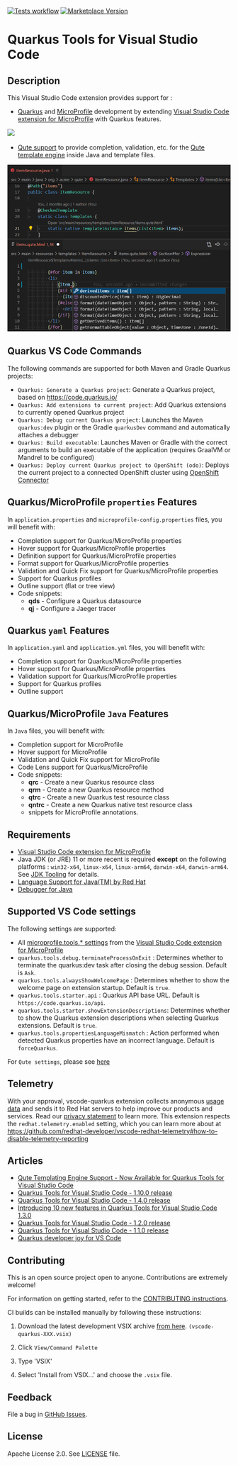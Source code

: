 [![Tests workflow](https://github.com/redhat-developer/vscode-quarkus/actions/workflows/tests.yml/badge.svg?branch=master)](https://github.com/redhat-developer/vscode-quarkus/actions)
[![Marketplace Version](https://vsmarketplacebadge.apphb.com/version/redhat.vscode-quarkus.svg "Current Release")](https://marketplace.visualstudio.com/items?itemName=redhat.vscode-quarkus)

# Quarkus Tools for Visual Studio Code

## Description

This Visual Studio Code extension provides support for :

 * [Quarkus](https://quarkus.io/) and [MicroProfile](https://github.com/eclipse/microprofile) development
by extending [Visual Studio Code extension for MicroProfile](https://github.com/redhat-developer/vscode-microprofile) with Quarkus features.

![](images/propertiesSupport.png)

 * [Qute support](docs/qute/README.md) to provide completion, validation, etc. for the [Qute template engine](https://quarkus.io/guides/qute-reference) inside Java and template files.

![](images/quteSupport.png)
 
## Quarkus VS Code Commands
The following commands are supported for both Maven and Gradle Quarkus projects:

  * `Quarkus: Generate a Quarkus project`: Generate a Quarkus project, based on https://code.quarkus.io/
  * `Quarkus: Add extensions to current project`: Add Quarkus extensions to currently opened Quarkus project
  * `Quarkus: Debug current Quarkus project`: Launches the Maven `quarkus:dev` plugin or the Gradle `quarkusDev` command and automatically attaches a debugger
  * `Quarkus: Build executable`: Launches Maven or Gradle with the correct arguments to build an executable of the application (requires GraalVM or Mandrel to be configured)
  * `Quarkus: Deploy current Quarkus project to OpenShift (odo)`: Deploys the current project to a connected OpenShift cluster using [OpenShift Connector](https://github.com/redhat-developer/vscode-openshift-tools)

## Quarkus/MicroProfile `properties` Features

In `application.properties` and `microprofile-config.properties` files, you will benefit with:

  * Completion support for Quarkus/MicroProfile properties
  * Hover support for Quarkus/MicroProfile properties
  * Definition support for Quarkus/MicroProfile properties
  * Format support for Quarkus/MicroProfile properties
  * Validation and Quick Fix support for Quarkus/MicroProfile properties
  * Support for Quarkus profiles
  * Outline support (flat or tree view)
  * Code snippets:
    * **qds** - Configure a Quarkus datasource
    * **qj** - Configure a Jaeger tracer

## Quarkus `yaml` Features

In `application.yaml` and `application.yml` files, you will benefit with:

  * Completion support for Quarkus/MicroProfile properties
  * Hover support for Quarkus/MicroProfile properties
  * Validation support for Quarkus/MicroProfile properties
  * Support for Quarkus profiles
  * Outline support

## Quarkus/MicroProfile `Java` Features

In `Java` files, you will benefit with:

  * Completion support for MicroProfile
  * Hover support for MicroProfile
  * Validation and Quick Fix support for MicroProfile
  * Code Lens support for Quarkus/MicroProfile
  * Code snippets:
    * **qrc** - Create a new Quarkus resource class
    * **qrm** - Create a new Quarkus resource method
    * **qtrc** - Create a new Quarkus test resource class
    * **qntrc** - Create a new Quarkus native test resource class
    * snippets for MicroProfile annotations.

## Requirements

  * [Visual Studio Code extension for MicroProfile](https://github.com/redhat-developer/vscode-microprofile)
  * Java JDK (or JRE) 11 or more recent is required **except** on the following platforms : `win32-x64`, `linux-x64`, `linux-arm64`, `darwin-x64`, `darwin-arm64`. See [JDK Tooling](https://github.com/redhat-developer/vscode-java/#java-tooling-jdk) for details.
  * [Language Support for Java(TM) by Red Hat](https://marketplace.visualstudio.com/items?itemName=redhat.java)
  * [Debugger for Java](https://marketplace.visualstudio.com/items?itemName=vscjava.vscode-java-debug)

## Supported VS Code settings

The following settings are supported:

* All [microprofile.tools.* settings](https://github.com/redhat-developer/vscode-microprofile#supported-vs-code-settings) from the [Visual Studio Code extension for MicroProfile](https://github.com/redhat-developer/vscode-microprofile)
* `quarkus.tools.debug.terminateProcessOnExit` : Determines whether to terminate the quarkus:dev task after closing the debug session. Default is `Ask`.
* `quarkus.tools.alwaysShowWelcomePage` : Determines whether to show the welcome page on extension startup. Default is `true`.
* `quarkus.tools.starter.api` : Quarkus API base URL. Default is `https://code.quarkus.io/api`.
* `quarkus.tools.starter.showExtensionDescriptions`: Determines whether to show the Quarkus extension descriptions when selecting Quarkus extensions. Default is `true`.
* `quarkus.tools.propertiesLanguageMismatch` : Action performed when detected Quarkus properties have an incorrect language. Default is `forceQuarkus`.

For `Qute settings`, please see [here](docs/qute/README.md#settings)

## Telemetry

With your approval, vscode-quarkus extension collects anonymous [usage data](USAGE_DATA.md) and sends it to Red Hat servers to help improve our products and services.
Read our [privacy statement](https://developers.redhat.com/article/tool-data-collection) to learn more.
This extension respects the `redhat.telemetry.enabled` setting, which you can learn more about at https://github.com/redhat-developer/vscode-redhat-telemetry#how-to-disable-telemetry-reporting

## Articles

 * [Qute Templating Engine Support - Now Available for Quarkus Tools for Visual Studio Code](https://quarkus.io/blog/vscode-quarkus-1.10.0-qute/)
 * [Quarkus Tools for Visual Studio Code - 1.10.0 release](https://quarkus.io/blog/vscode-quarkus-1.10.0/)
 * [Quarkus Tools for Visual Studio Code - 1.4.0 release](https://quarkus.io/blog/vscode-quarkus-1.4.0/)
 * [Introducing 10 new features in Quarkus Tools for Visual Studio Code 1.3.0](https://quarkus.io/blog/vscode-quarkus-1.3.0/)
 * [Quarkus Tools for Visual Studio Code - 1.2.0 release](https://quarkus.io/blog/vscode-quarkus-1.2.0/)
 * [Quarkus Tools for Visual Studio Code - 1.1.0 release](https://quarkus.io/blog/vscode-quarkus-1.1.0/)
 * [Quarkus developer joy for VS Code](https://quarkus.io/blog/quarkus-developer-joy-for-vs-code/)

## Contributing

This is an open source project open to anyone. Contributions are extremely welcome!

For information on getting started, refer to the [CONTRIBUTING instructions](CONTRIBUTING.md).

CI builds can be installed manually by following these instructions:

  1) Download the latest development VSIX archive [from here](https://download.jboss.org/jbosstools/vscode/snapshots/vscode-quarkus/?C=M;O=D). `(vscode-quarkus-XXX.vsix)`

  2) Click `View/Command Palette`

  3) Type 'VSIX'

  4) Select 'Install from VSIX...' and choose the `.vsix` file.

## Feedback

File a bug in [GitHub Issues](https://github.com/redhat-developer/vscode-quarkus/issues).

## License

Apache License 2.0.
See [LICENSE](LICENSE) file.
